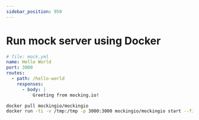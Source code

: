 ```yaml
---
sidebar_position: 950
---
```


# Run mock server using Docker

```yaml title="/tmp/docker.yaml"
# file: mock.yml
name: Hello World
port: 3000
routes:
  - path: /hello-world
    responses:
      - body: |
          Greeting from mocking.io!
```

```bash
docker pull mockingio/mockingio
docker run -ti -v /tmp:/tmp -p 3000:3000 mockingio/mockingio start --filename /tmp/docker.yaml
```
